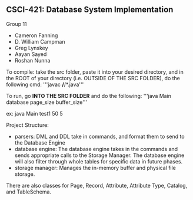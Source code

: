 CSCI-421: Database System Implementation
-
Group 11
- Cameron Fanning
- D. William Campman
- Greg Lynskey
- Aayan Sayed
- Roshan Nunna

To compile: take the src folder, paste it into your desired directory, and in the ROOT of your directory (i.e. OUTSIDE OF THE SRC FOLDER), do the following cmd:
'''javac **/**/*.java'''

To run, go **INTO THE SRC FOLDER** and do the following:
'''java Main database page_size buffer_size'''

ex: java Main test1 50 5

Project Structure:
- parsers: DML and DDL take in commands, and format them to send to the Database Engine
- database engine: The database engine takes in the commands and sends appropriate calls to the Storage Manager. The database engine will also filter through whole tables for specific data in future phases.
- storage manager: Manages the in-memory buffer and physical file storage.

There are also classes for Page, Record, Attribute, Attribute Type, Catalog, and TableSchema.
